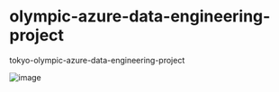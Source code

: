 # olympic-azure-data-engineering-project
tokyo-olympic-azure-data-engineering-project

![image](https://github.com/panchiwalashivani/olympic-azure-data-engineering-project/assets/72301600/f40bcb96-012f-45b4-b853-f90ae3db4589)

